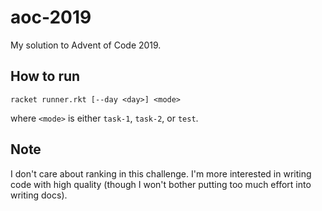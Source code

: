 # aoc-2019

My solution to Advent of Code 2019.

## How to run

```
racket runner.rkt [--day <day>] <mode> 
```

where `<mode>` is either `task-1`, `task-2`, or `test`.

## Note

I don't care about ranking in this challenge. I'm more interested in writing
code with high quality (though I won't bother putting too much effort into 
writing docs).
